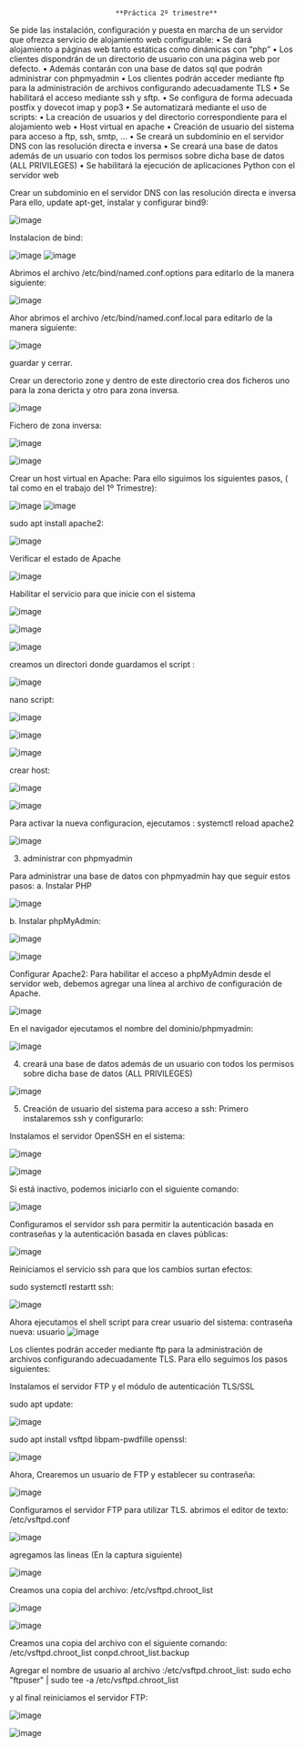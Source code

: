                               **Práctica 2º trimestre**


Se pide las instalación, configuración y puesta en marcha de un servidor que ofrezca servicio de 
alojamiento web configurable:
• Se dará alojamiento a páginas web tanto estáticas como dinámicas con “php”
• Los clientes dispondrán de un directorio de usuario con una página web por defecto. 
• Además contarán con una base de datos sql que podrán administrar con phpmyadmin
• Los clientes podrán acceder mediante ftp para la administración de archivos configurando 
adecuadamente TLS
• Se habilitará el acceso mediante ssh y sftp. 
• Se configura de forma adecuada postfix y dovecot imap y pop3
• Se automatizará mediante el uso de scripts: 
• La creación de usuarios y del directorio correspondiente para el alojamiento web
• Host virtual en apache
• Creación de usuario del sistema para acceso a ftp, ssh, smtp, …
• Se creará un subdominio en el servidor DNS con las resolución directa e inversa
• Se creará una base de datos además de un usuario con todos los permisos sobre 
dicha base de datos (ALL PRIVILEGES)
• Se habilitará la ejecución de aplicaciones Python con el servidor web

Crear un subdominio en el servidor DNS con las resolución directa e inversa
Para ello, update apt-get, instalar y configurar bind9:

![image](https://github.com/hasna2223/Trabajo-2-trimestre.-Servidor-de-alojamiento/assets/119622209/712aca5c-bc74-491d-a34b-fc72fd3bbe04)

Instalacion de bind:

![image](https://github.com/hasna2223/Trabajo-2-trimestre.-Servidor-de-alojamiento/assets/119622209/8bd5aca2-e23d-4cae-b2d5-50a9fa704540)
![image](https://github.com/hasna2223/Trabajo-2-trimestre.-Servidor-de-alojamiento/assets/119622209/36eb4152-7d89-4afa-b18e-d1f90e5d6f55)

Abrimos el archivo /etc/bind/named.conf.options para editarlo de la manera siguiente:

![image](https://github.com/hasna2223/Trabajo-2-trimestre.-Servidor-de-alojamiento/assets/119622209/08dd6fab-c509-491b-91e5-08c56396a8eb)

Ahor abrimos el archivo /etc/bind/named.conf.local para editarlo de la manera siguiente:

![image](https://github.com/hasna2223/Trabajo-2-trimestre.-Servidor-de-alojamiento/assets/119622209/37986bf2-b69b-4c9b-9ed2-5101ce5e5a7b)

guardar y cerrar.

Crear un derectorio zone y dentro de este directorio crea dos ficheros uno para la zona dericta y otro para zona inversa.

![image](https://github.com/hasna2223/Trabajo-2-trimestre.-Servidor-de-alojamiento/assets/119622209/7631f989-8d3e-4a39-92bb-0123bb0eaac5)

Fichero de zona inversa:

![image](https://github.com/hasna2223/Trabajo-2-trimestre.-Servidor-de-alojamiento/assets/119622209/20919897-0307-4b3c-a174-6e13eb277267)

![image](https://github.com/hasna2223/Trabajo-2-trimestre.-Servidor-de-alojamiento/assets/119622209/bc06fca9-ab6e-44a6-a9f1-2dd0375a0c15)

Crear un host virtual en Apache:
Para ello siguimos los siguientes pasos, ( tal como en el trabajo del 1º Trimestre):

![image](https://github.com/hasna2223/Trabajo-2-trimestre.-Servidor-de-alojamiento/assets/119622209/3160d8a9-b4ab-46ee-8b0b-8068e33ecd14)
![image](https://github.com/hasna2223/Trabajo-2-trimestre.-Servidor-de-alojamiento/assets/119622209/2d500c45-1729-4aa4-83cc-ebbc79981c85)

sudo apt install apache2: 

![image](https://github.com/hasna2223/Trabajo-2-trimestre.-Servidor-de-alojamiento/assets/119622209/8b0aee6b-01f1-4d1f-b694-a3942dc60ddb)

Verificar el estado de Apache 

![image](https://github.com/hasna2223/Trabajo-2-trimestre.-Servidor-de-alojamiento/assets/119622209/261c60f2-ba08-4555-9b6c-a17726d3893b)

Habilitar el servicio para que inicie con el sistema

![image](https://github.com/hasna2223/Trabajo-2-trimestre.-Servidor-de-alojamiento/assets/119622209/1db9dff3-f0e8-4828-9daf-62e738a401df)

![image](https://github.com/hasna2223/Trabajo-2-trimestre.-Servidor-de-alojamiento/assets/119622209/f536713b-fa6d-4b28-a0e9-d9266c9ef0aa)

![image](https://github.com/hasna2223/Trabajo-2-trimestre.-Servidor-de-alojamiento/assets/119622209/5f9bced5-edab-46d6-be8b-4798ec174c21)


creamos un directori donde guardamos el script : 

![image](https://github.com/hasna2223/Trabajo-2-trimestre.-Servidor-de-alojamiento/assets/119622209/46de8647-192e-4041-8220-ed291a5fca5e)

nano script:

![image](https://github.com/hasna2223/Trabajo-2-trimestre.-Servidor-de-alojamiento/assets/119622209/44f0eb2d-f393-4bdf-886f-30e89d247517)

![image](https://github.com/hasna2223/Trabajo-2-trimestre.-Servidor-de-alojamiento/assets/119622209/af99f597-78be-4b3e-886f-509d835d8b6d)

![image](https://github.com/hasna2223/Trabajo-2-trimestre.-Servidor-de-alojamiento/assets/119622209/2409c6d4-4ae4-4bfb-8b9e-d949f4ed1c8c)

crear host:

![image](https://github.com/hasna2223/Trabajo-2-trimestre.-Servidor-de-alojamiento/assets/119622209/2a6d1c7e-fcdf-4586-9fae-80aa9685e124)

![image](https://github.com/hasna2223/Trabajo-2-trimestre.-Servidor-de-alojamiento/assets/119622209/7412af3c-78b3-4e80-933c-6203e9ae76cc)

Para activar la nueva configuracion, ejecutamos : systemctl reload apache2

![image](https://github.com/hasna2223/Trabajo-2-trimestre.-Servidor-de-alojamiento/assets/119622209/e73f13b8-7dcd-4dc3-833f-0d934414e753)


3. administrar con phpmyadmin
   
Para administrar una base de datos con phpmyadmin hay que seguir estos pasos:
a. Instalar PHP

![image](https://github.com/hasna2223/Trabajo-2-trimestre.-Servidor-de-alojamiento/assets/119622209/f149a68f-c47a-46f1-ad24-12d3467b57db)

b. Instalar phpMyAdmin:

![image](https://github.com/hasna2223/Trabajo-2-trimestre.-Servidor-de-alojamiento/assets/119622209/3a16988f-2f12-424f-b302-2e3135af7720)

![image](https://github.com/hasna2223/Trabajo-2-trimestre.-Servidor-de-alojamiento/assets/119622209/27d764d0-47ad-44e8-aa25-55c3d3d32c6b)

Configurar Apache2: 
Para habilitar el acceso a phpMyAdmin desde el servidor web, debemos agregar una línea al archivo de configuración de Apache.

![image](https://github.com/hasna2223/Trabajo-2-trimestre.-Servidor-de-alojamiento/assets/119622209/9cfea915-bd4c-49e2-8bfd-94d7a8e11401)


En el navigador ejecutamos el nombre del dominio/phpmyadmin:

![image](https://github.com/hasna2223/Trabajo-2-trimestre.-Servidor-de-alojamiento/assets/119622209/e8e8db1c-29d6-4323-bf0d-2f74d00aa630)


4. creará una base de datos además de un usuario con todos los permisos sobre dicha base de datos (ALL PRIVILEGES)

![image](https://github.com/hasna2223/Trabajo-2-trimestre.-Servidor-de-alojamiento/assets/119622209/db21e1d2-5b6c-4ce8-bd08-97c4917a7533)

5. Creación de usuario del sistema para acceso a ssh:
Primero instalaremos ssh y configurarlo:

Instalamos el servidor OpenSSH en el sistema:

![image](https://github.com/hasna2223/Trabajo-2-trimestre.-Servidor-de-alojamiento/assets/119622209/f747b7db-3788-41b4-a9be-fabb368e92bc)


![image](https://github.com/hasna2223/Trabajo-2-trimestre.-Servidor-de-alojamiento/assets/119622209/e7a5e033-f9b6-40ce-b7af-0424f53117fd)

Si está inactivo, podemos iniciarlo con el siguiente comando:

![image](https://github.com/hasna2223/Trabajo-2-trimestre.-Servidor-de-alojamiento/assets/119622209/cc3b80a4-3183-4893-be57-79fb3d84c843)


Configuramos el servidor ssh para permitir la autenticación basada en contraseñas y la autenticación basada en claves públicas: 

![image](https://github.com/hasna2223/Trabajo-2-trimestre.-Servidor-de-alojamiento/assets/119622209/6e6a3753-68b8-48c1-a937-c8cd520c9755)

Reiniciamos el servicio ssh para que los cambios surtan efectos:

sudo systemctl restartt ssh:

![image](https://github.com/hasna2223/Trabajo-2-trimestre.-Servidor-de-alojamiento/assets/119622209/07866974-34f5-412a-bfb7-7ae1ef108c7f)

Ahora ejecutamos el shell script para crear usuario del sistema:
contraseña nueva: usuario
![image](https://github.com/hasna2223/Trabajo-2-trimestre.-Servidor-de-alojamiento/assets/119622209/bd221f6e-5143-454b-9b75-ef442a05a12b)

Los clientes podrán acceder mediante ftp para la administración de archivos configurando 
adecuadamente TLS. Para ello seguimos los pasos siguientes:

Instalamos el servidor FTP y el módulo de autenticación TLS/SSL

sudo apt update:

![image](https://github.com/hasna2223/Trabajo-2-trimestre.-Servidor-de-alojamiento/assets/119622209/44a091d1-d835-4713-9d4e-556bf9c0f6ee)

sudo apt install vsftpd libpam-pwdfille openssl:

![image](https://github.com/hasna2223/Trabajo-2-trimestre.-Servidor-de-alojamiento/assets/119622209/3e451769-e388-4922-9047-04c76409b827)

Ahora, Crearemos un usuario de FTP y establecer su contraseña:

![image](https://github.com/hasna2223/Trabajo-2-trimestre.-Servidor-de-alojamiento/assets/119622209/5044b55e-1987-4e66-96bf-7c5d7a9e6341)

Configuramos el servidor FTP para utilizar TLS. abrimos el editor de texto: /etc/vsftpd.conf

![image](https://github.com/hasna2223/Trabajo-2-trimestre.-Servidor-de-alojamiento/assets/119622209/2602bab6-6c6c-4b6b-b65b-7526f27b39c9)

agregamos las lineas (En la captura siguiente) 

![image](https://github.com/hasna2223/Trabajo-2-trimestre.-Servidor-de-alojamiento/assets/119622209/a1f75ffe-0d62-4514-9f36-7c0009e4040e)

Creamos una copia del archivo: /etc/vsftpd.chroot_list

![image](https://github.com/hasna2223/Trabajo-2-trimestre.-Servidor-de-alojamiento/assets/119622209/b09bf463-a937-41a4-a022-a5749a63cfa3)

![image](https://github.com/hasna2223/Trabajo-2-trimestre.-Servidor-de-alojamiento/assets/119622209/fec96340-50a2-429f-ba66-ef150254c040)

Creamos una copia del archivo con el siguiente comando:
/etc/vsftpd.chroot_list conpd.chroot_list.backup 

Agregar el nombre de usuario al archivo :/etc/vsftpd.chroot_list:
sudo echo "ftpuser" | sudo tee -a /etc/vsftpd.chroot_list

y al final reiniciamos el servidor FTP:

![image](https://github.com/hasna2223/Trabajo-2-trimestre.-Servidor-de-alojamiento/assets/119622209/ae730ace-f0ad-4baa-904c-ce688a33987f)

![image](https://github.com/hasna2223/Trabajo-2-trimestre.-Servidor-de-alojamiento/assets/119622209/2a062da1-ef8d-4bce-ac4b-e58bc32e7870)





